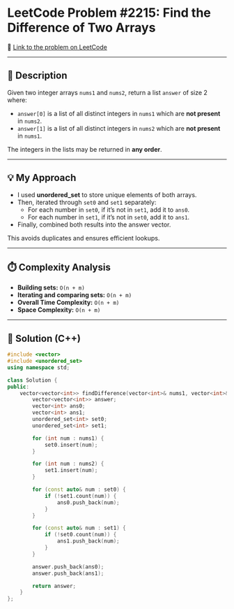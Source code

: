 # LeetCode Problem #2215: Find the Difference of Two Arrays

🔗 [Link to the problem on LeetCode](https://leetcode.com/problems/find-the-difference-of-two-arrays/)

---

## 📖 Description
Given two integer arrays `nums1` and `nums2`, return a list `answer` of size 2 where:

- `answer[0]` is a list of all distinct integers in `nums1` which are **not present** in `nums2`.  
- `answer[1]` is a list of all distinct integers in `nums2` which are **not present** in `nums1`.  

The integers in the lists may be returned in **any order**.  

---

## 💡 My Approach
- I used **unordered_set** to store unique elements of both arrays.  
- Then, iterated through `set0` and `set1` separately:  
  - For each number in `set0`, if it’s not in `set1`, add it to `ans0`.  
  - For each number in `set1`, if it’s not in `set0`, add it to `ans1`.  
- Finally, combined both results into the answer vector.  

This avoids duplicates and ensures efficient lookups.  

---

## ⏱️ Complexity Analysis
- **Building sets:** `O(n + m)`  
- **Iterating and comparing sets:** `O(n + m)`  
- **Overall Time Complexity:** `O(n + m)`  
- **Space Complexity:** `O(n + m)`  

---

## 🧩 Solution (C++)
```cpp
#include <vector>
#include <unordered_set>
using namespace std;

class Solution {
public:
    vector<vector<int>> findDifference(vector<int>& nums1, vector<int>& nums2) {
        vector<vector<int>> answer;
        vector<int> ans0;
        vector<int> ans1;
        unordered_set<int> set0;
        unordered_set<int> set1;

        for (int num : nums1) {
            set0.insert(num);
        }

        for (int num : nums2) {
            set1.insert(num);
        }

        for (const auto& num : set0) {
            if (!set1.count(num)) {
                ans0.push_back(num);
            }
        }

        for (const auto& num : set1) {
            if (!set0.count(num)) {
                ans1.push_back(num);
            }
        }

        answer.push_back(ans0);
        answer.push_back(ans1);

        return answer;
    }
};
